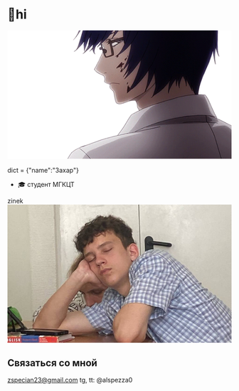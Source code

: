 # 👋hi




![Image alt](https://github.com/Alspezza/lr1-git/blob/master/arima_gif.gif)



dict = {"name":"Захар"}
- 🎓 cтудент МГКЦТ


zinek
![Image alt](https://github.com/Alspezza/lr1-git/blob/master/%D0%B7%D0%B8%D0%BD%D0%B5%D0%BA%20%D1%81%D0%BF%D0%B8%D1%82.jpg)



## Связаться со мной
zspecian23@gmail.com
tg, tt: @alspezza0
